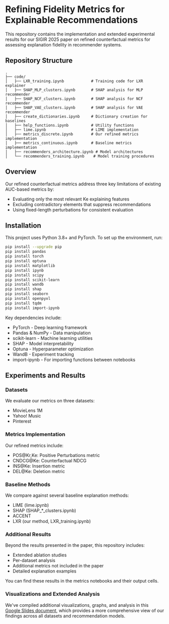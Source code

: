 # Refining Fidelity Metrics for Explainable Recommendations

This repository contains the implementation and extended experimental results for our SIGIR 2025 paper on refined counterfactual metrics for assessing explanation fidelity in recommender systems.

## Repository Structure

```
.
├── code/
│   ├── LXR_training.ipynb            # Training code for LXR explainer
│   ├── SHAP_MLP_clusters.ipynb       # SHAP analysis for MLP recommender
│   ├── SHAP_NCF_clusters.ipynb       # SHAP analysis for NCF recommender
│   ├── SHAP_VAE_clusters.ipynb       # SHAP analysis for VAE recommender
│   ├── create_dictionaries.ipynb     # Dictionary creation for baselines
│   ├── help_functions.ipynb          # Utility functions
│   ├── lime.ipynb                    # LIME implementation
│   ├── metrics_discrete.ipynb        # Our refined metrics implementation
│   ├── metrics_continuous.ipynb      # Baseline metrics implementation
│   ├── recommenders_architecture.ipynb # Model architectures
│   └── recommenders_training.ipynb    # Model training procedures
```

## Overview

Our refined counterfactual metrics address three key limitations of existing AUC-based metrics by:
- Evaluating only the most relevant Ke explaining features
- Excluding contradictory elements that suppress recommendations
- Using fixed-length perturbations for consistent evaluation

## Installation

This project uses Python 3.8+ and PyTorch. To set up the environment, run:

```bash
pip install --upgrade pip
pip install pandas
pip install torch
pip install optuna
pip install matplotlib
pip install ipynb
pip install scipy
pip install scikit-learn
pip install wandb
pip install shap
pip install seaborn
pip install openpyxl
pip install tqdm
pip install import-ipynb
```

Key dependencies include:
- PyTorch - Deep learning framework
- Pandas & NumPy - Data manipulation
- scikit-learn - Machine learning utilities
- SHAP - Model interpretability
- Optuna - Hyperparameter optimization
- WandB - Experiment tracking
- import-ipynb - For importing functions between notebooks

## Experiments and Results

### Datasets
We evaluate our metrics on three datasets:
- MovieLens 1M
- Yahoo! Music 
- Pinterest

### Metrics Implementation
Our refined metrics include:
- POS@Kr,Ke: Positive Perturbations metric
- CNDCG@Ke: Counterfactual NDCG
- INS@Ke: Insertion metric
- DEL@Ke: Deletion metric

### Baseline Methods
We compare against several baseline explanation methods:
- LIME (lime.ipynb)
- SHAP (SHAP_*_clusters.ipynb)
- ACCENT 
- LXR (our method, LXR_training.ipynb)

### Additional Results
Beyond the results presented in the paper, this repository includes:
- Extended ablation studies
- Per-dataset analysis
- Additional metrics not included in the paper
- Detailed explanation examples

You can find these results in the metrics notebooks and their output cells.

### Visualizations and Extended Analysis
We've compiled additional visualizations, graphs, and analysis in this [Google Slides document](https://docs.google.com/presentation/d/1gz8pIA8P-lRpmXvMsfHNwkxcZ7aNNFZsAiIKgqf7960/edit#slide=id.p1), which provides a more comprehensive view of our findings across all datasets and recommendation models.

